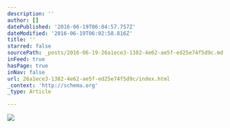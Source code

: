 ```yaml
---
description: ''
author: []
datePublished: '2016-06-19T06:04:57.757Z'
dateModified: '2016-06-19T06:02:58.816Z'
title: ''
starred: false
sourcePath: _posts/2016-06-19-26a1ece3-1382-4e62-ae5f-ed25e74f5d9c.md
inFeed: true
hasPage: true
inNav: false
url: 26a1ece3-1382-4e62-ae5f-ed25e74f5d9c/index.html
_context: 'http://schema.org'
_type: Article

---
```

![](https://the-grid-user-content.s3-us-west-2.amazonaws.com/48386d9c-66c3-4919-b0d6-6ca9f1347787.jpg)